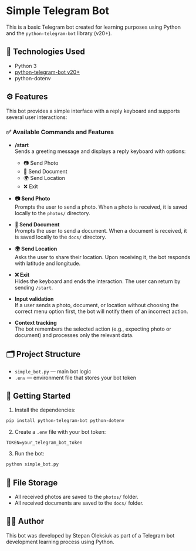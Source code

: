 # Simple Telegram Bot

This is a basic Telegram bot created for learning purposes using Python and the `python-telegram-bot` library (v20+).

## 🔧 Technologies Used

- Python 3
- [python-telegram-bot v20+](https://docs.python-telegram-bot.org/)
- python-dotenv

## ⚙️ Features

This bot provides a simple interface with a reply keyboard and supports several user interactions:

### ✅ Available Commands and Features

- **/start**  
  Sends a greeting message and displays a reply keyboard with options:
    - 📷 Send Photo
    - 📎 Send Document
    - 🌍 Send Location
    - ❌ Exit

- **📷 Send Photo**  
  Prompts the user to send a photo. When a photo is received, it is saved locally to the `photos/` directory.

- **📎 Send Document**  
  Prompts the user to send a document. When a document is received, it is saved locally to the `docs/` directory.

- **🌍 Send Location**  
  Asks the user to share their location. Upon receiving it, the bot responds with latitude and longitude.

- **❌ Exit**  
  Hides the keyboard and ends the interaction. The user can return by sending `/start`.

- **Input validation**  
  If a user sends a photo, document, or location without choosing the correct menu option first, the bot will notify them of an incorrect action.

- **Context tracking**  
  The bot remembers the selected action (e.g., expecting photo or document) and processes only the relevant data.

## 🗂 Project Structure

- `simple_bot.py` — main bot logic
- `.env` — environment file that stores your bot token

## 🚀 Getting Started

1. Install the dependencies:
```bash
pip install python-telegram-bot python-dotenv
```

2. Create a `.env` file with your bot token:
```
TOKEN=your_telegram_bot_token
```

3. Run the bot:
```bash
python simple_bot.py
```

## 📁 File Storage

- All received photos are saved to the `photos/` folder.
- All received documents are saved to the `docs/` folder.

## 👨‍💻 Author

This bot was developed by Stepan Oleksiuk as part of a Telegram bot development learning process using Python.